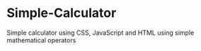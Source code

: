 # Simple-Calculator
Simple calculator using CSS, JavaScript and HTML using simple mathematical operators
